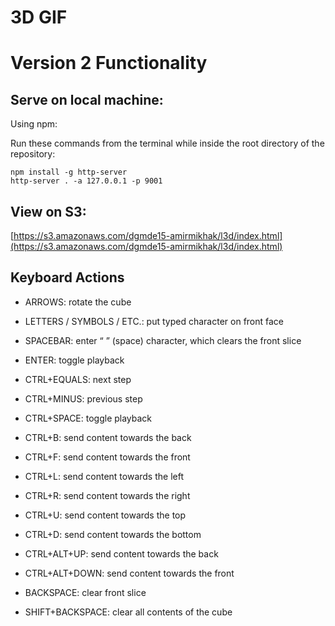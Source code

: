 # 3D GIF

# Version 2 Functionality

Serve on local machine:
----------

Using npm:

Run these commands from the terminal while inside the root directory of the repository:

    npm install -g http-server
    http-server . -a 127.0.0.1 -p 9001


View on S3:
----------

[https://s3.amazonaws.com/dgmde15-amirmikhak/l3d/index.html](https://s3.amazonaws.com/dgmde15-amirmikhak/l3d/index.html)



Keyboard Actions
----------

- ARROWS: rotate the cube

- LETTERS / SYMBOLS / ETC.: put typed character on front face
- SPACEBAR: enter “ ” (space) character, which clears the front slice

- ENTER: toggle playback

- CTRL+EQUALS: next step
- CTRL+MINUS: previous step

- CTRL+SPACE: toggle playback

- CTRL+B: send content towards the back
- CTRL+F: send content towards the front
- CTRL+L: send content towards the left
- CTRL+R: send content towards the right
- CTRL+U: send content towards the top
- CTRL+D: send content towards the bottom

- CTRL+ALT+UP: send content towards the back
- CTRL+ALT+DOWN: send content towards the front

- BACKSPACE: clear front slice
- SHIFT+BACKSPACE: clear all contents of the cube
